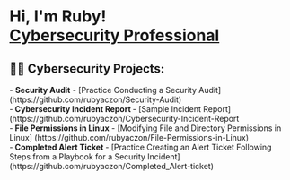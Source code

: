<h1>Hi, I'm Ruby! <br/><a href="https://github.com/RCAczon"><a href="https://www.linkedin.com/in/rubyaczon/">Cybersecurity Professional</a> 

<h2>👨‍💻 Cybersecurity Projects:</h2>
- <b>Security Audit</b>
  - [Practice Conducting a Security Audit] (https://github.com/rubyaczon/Security-Audit)  <br>
-<b> Cybersecurity Incident Report </b>
  - [Sample Incident Report] (https://github.com/rubyaczon/Cybersecurity-Incident-Report <br>
-<b> File Permissions in Linux</b>
 - [Modifying File and Directory Permissions in Linux] (https://github.com/rubyaczon/File-Permissions-in-Linux) <br>
-<b> Completed Alert Ticket </b>
 - [Practice Creating an Alert Ticket Following Steps from a Playbook for a Security Incident] (https://github.com/rubyaczon/Completed_Alert-ticket) <br>




